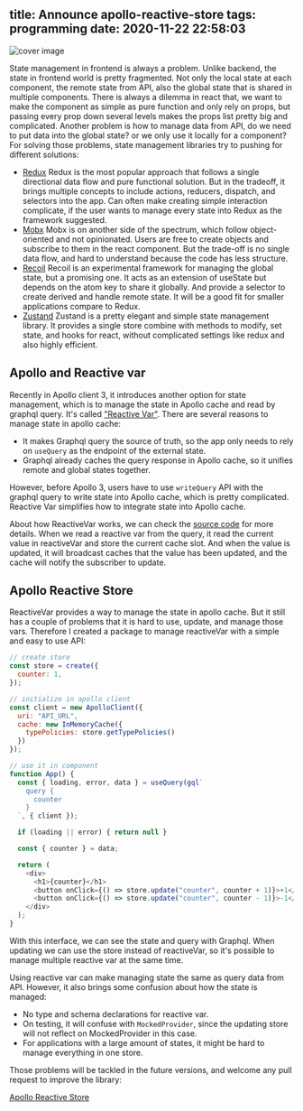 title: Announce apollo-reactive-store
tags: programming
date: 2020-11-22 22:58:03
---

![cover image](top.png)

State management in frontend is always a problem. Unlike backend, the state in frontend world is pretty fragmented. Not only the local state at each component, the remote state from API, also the global state that is shared in multiple components. There is always a dilemma in react that, we want to make the component as simple as pure function and only rely on props, but passing every prop down several levels makes the props list pretty big and complicated. Another problem is how to manage data from API, do we need to put data into the global state? or we only use it locally for a component? For solving those problems, state management libraries try to pushing for different solutions:

- [Redux](https://redux.js.org/)
Redux is the most popular approach that follows a single directional data flow and pure functional solution. But in the tradeoff, it brings multiple concepts to include actions, reducers, dispatch, and selectors into the app. Can often make creating simple interaction complicate, if the user wants to manage every state into Redux as the framework suggested.
- [Mobx](https://mobx.js.org/)
Mobx is on another side of the spectrum, which follow object-oriented and not opinionated. Users are free to create objects and subscribe to them in the react component. But the trade-off is no single data flow, and hard to understand because the code has less structure.
- [Recoil](https://recoiljs.org/)
Recoil is an experimental framework for managing the global state, but a promising one. It acts as an extension of useState but depends on the atom key to share it globally. And provide a selector to create derived and handle remote state. It will be a good fit for smaller applications compare to Redux.
- [Zustand](https://zustand.surge.sh/)
Zustand is a pretty elegant and simple state management library. It provides a single store combine with methods to modify, set state, and hooks for react, without complicated settings like redux and also highly efficient.

## Apollo and Reactive var

Recently in Apollo client 3, it introduces another option for state management, which is to manage the state in Apollo cache and read by graphql query. It's called ["Reactive Var"](https://www.apollographql.com/docs/react/local-state/reactive-variables/). There are several reasons to manage state in apollo cache:

- It makes Graphql query the source of truth, so the app only needs to rely on `useQuery` as the endpoint of the external state.
- Graphql already caches the query response in Apollo cache, so it unifies remote and global states together.

However, before Apollo 3, users have to use `writeQuery` API with the graphql query to write state into Apollo cache, which is pretty complicated. Reactive Var simplifies how to integrate state into Apollo cache.

About how ReactiveVar works, we can check the [source code](https://github.com/apollographql/apollo-client/blob/a975320528d314a1b7eba131b97d045d940596d7/src/cache/inmemory/reactiveVars.ts) for more details. When we read a reactive var from the query, it read the current value in reactiveVar and store the current cache slot. And when the value is updated, it will broadcast caches that the value has been updated, and the cache will notify the subscriber to update.

## Apollo Reactive Store

ReactiveVar provides a way to manage the state in apollo cache. But it still has a couple of problems that it is hard to use, update, and manage those vars. Therefore I created a package to manage reactiveVar with a simple and easy to use API:

```js
// create store
const store = create({
  counter: 1,
});

// initialize in apollo client
const client = new ApolloClient({
  uri: "API_URL",
  cache: new InMemoryCache({
    typePolicies: store.getTypePolicies()
  })
});

// use it in component
function App() {
  const { loading, error, data } = useQuery(gql`
    query {
      counter
    }
  `, { client });

  if (loading || error) { return null }

  const { counter } = data;

  return (
    <div>
      <h1>{counter}</h1>
      <button onClick={() => store.update("counter", counter + 1)}>+1</button>
      <button onClick={() => store.update("counter", counter - 1)}>-1</button>
    </div>
  );
}
```

With this interface, we can see the state and query with Graphql. When updating we can use the store instead of reactiveVar, so it's possible to manage multiple reactive var at the same time.

Using reactive var can make managing state the same as query data from API. However, it also brings some confusion about how the state is managed:

- No type and schema declarations for reactive var.
- On testing, it will confuse with `MockedProvider`, since the updating store will not reflect on MockedProvider in this case.
- For applications with a large amount of states, it might be hard to manage everything in one store.

Those problems will be tackled in the future versions, and welcome any pull request to improve the library:

[Apollo Reactive Store](https://github.com/rafe/apollo-reactive-store)